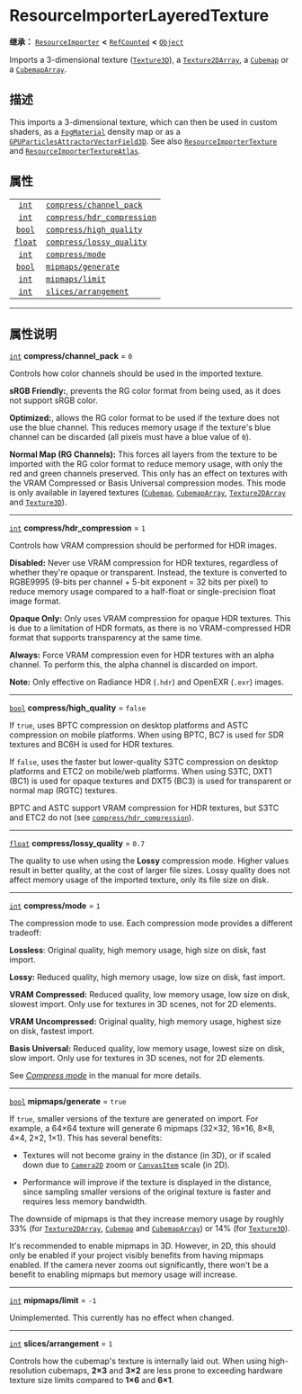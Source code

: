 <!-- ⚠ 请勿编辑本文件 ⚠ -->
<!-- 本文档使用脚本从 WeDot 引擎源码仓库生成。 -->
<!-- 生成脚本：https://github.com/WeDot-Engine/WeDot/tree/master/doc/tools/make_md.py； -->
<!-- 原文件：https://github.com/WeDot-Engine/WeDot/tree/master/doc/classes/ResourceImporterLayeredTexture.xml。 -->

<div id="_class_resourceimporterlayeredtexture"></div>

# ResourceImporterLayeredTexture

**继承：** [`ResourceImporter`](class_resourceimporter.md) **<** [`RefCounted`](class_refcounted.md) **<** [`Object`](class_object.md)

Imports a 3-dimensional texture ([`Texture3D`](class_texture3d.md)), a [`Texture2DArray`](class_texture2darray.md), a [`Cubemap`](class_cubemap.md) or a [`CubemapArray`](class_cubemaparray.md).

## 描述

This imports a 3-dimensional texture, which can then be used in custom shaders, as a [`FogMaterial`](class_fogmaterial.md) density map or as a [`GPUParticlesAttractorVectorField3D`](class_gpuparticlesattractorvectorfield3d.md). See also [`ResourceImporterTexture`](class_resourceimportertexture.md) and [`ResourceImporterTextureAtlas`](class_resourceimportertextureatlas.md).

## 属性

|||
|:-:|:--|
| [`int`](class_int.md)     | [`compress/channel_pack`](class_resourceimporterlayeredtexture.md#class_resourceimporterlayeredtexture_property_compress/channel_pack)       | ``0``     |
| [`int`](class_int.md)     | [`compress/hdr_compression`](class_resourceimporterlayeredtexture.md#class_resourceimporterlayeredtexture_property_compress/hdr_compression) | ``1``     |
| [`bool`](class_bool.md)   | [`compress/high_quality`](class_resourceimporterlayeredtexture.md#class_resourceimporterlayeredtexture_property_compress/high_quality)       | ``false`` |
| [`float`](class_float.md) | [`compress/lossy_quality`](class_resourceimporterlayeredtexture.md#class_resourceimporterlayeredtexture_property_compress/lossy_quality)     | ``0.7``   |
| [`int`](class_int.md)     | [`compress/mode`](class_resourceimporterlayeredtexture.md#class_resourceimporterlayeredtexture_property_compress/mode)                       | ``1``     |
| [`bool`](class_bool.md)   | [`mipmaps/generate`](class_resourceimporterlayeredtexture.md#class_resourceimporterlayeredtexture_property_mipmaps/generate)                 | ``true``  |
| [`int`](class_int.md)     | [`mipmaps/limit`](class_resourceimporterlayeredtexture.md#class_resourceimporterlayeredtexture_property_mipmaps/limit)                       | ``-1``    |
| [`int`](class_int.md)     | [`slices/arrangement`](class_resourceimporterlayeredtexture.md#class_resourceimporterlayeredtexture_property_slices/arrangement)             | ``1``     |

<!-- rst-class:: classref-section-separator -->

---

## 属性说明

<div id="_class_resourceimporterlayeredtexture_property_compress/channel_pack"></div>

[`int`](class_int.md) **compress/channel_pack** = ``0`` <div id="class_resourceimporterlayeredtexture_property_compress/channel_pack"></div>

Controls how color channels should be used in the imported texture.

 **sRGB Friendly:**, prevents the RG color format from being used, as it does not support sRGB color.

 **Optimized:**, allows the RG color format to be used if the texture does not use the blue channel. This reduces memory usage if the texture's blue channel can be discarded (all pixels must have a blue value of `0`).

 **Normal Map (RG Channels):** This forces all layers from the texture to be imported with the RG color format to reduce memory usage, with only the red and green channels preserved. This only has an effect on textures with the VRAM Compressed or Basis Universal compression modes. This mode is only available in layered textures ([`Cubemap`](class_cubemap.md), [`CubemapArray`](class_cubemaparray.md), [`Texture2DArray`](class_texture2darray.md) and [`Texture3D`](class_texture3d.md)).

<!-- rst-class:: classref-item-separator -->

---

<div id="_class_resourceimporterlayeredtexture_property_compress/hdr_compression"></div>

[`int`](class_int.md) **compress/hdr_compression** = ``1`` <div id="class_resourceimporterlayeredtexture_property_compress/hdr_compression"></div>

Controls how VRAM compression should be performed for HDR images.

 **Disabled:** Never use VRAM compression for HDR textures, regardless of whether they're opaque or transparent. Instead, the texture is converted to RGBE9995 (9-bits per channel + 5-bit exponent = 32 bits per pixel) to reduce memory usage compared to a half-float or single-precision float image format.

 **Opaque Only:** Only uses VRAM compression for opaque HDR textures. This is due to a limitation of HDR formats, as there is no VRAM-compressed HDR format that supports transparency at the same time.

 **Always:** Force VRAM compression even for HDR textures with an alpha channel. To perform this, the alpha channel is discarded on import.

 **Note:** Only effective on Radiance HDR (`.hdr`) and OpenEXR (`.exr`) images.

<!-- rst-class:: classref-item-separator -->

---

<div id="_class_resourceimporterlayeredtexture_property_compress/high_quality"></div>

[`bool`](class_bool.md) **compress/high_quality** = ``false`` <div id="class_resourceimporterlayeredtexture_property_compress/high_quality"></div>

If `true`, uses BPTC compression on desktop platforms and ASTC compression on mobile platforms. When using BPTC, BC7 is used for SDR textures and BC6H is used for HDR textures.

If `false`, uses the faster but lower-quality S3TC compression on desktop platforms and ETC2 on mobile/web platforms. When using S3TC, DXT1 (BC1) is used for opaque textures and DXT5 (BC3) is used for transparent or normal map (RGTC) textures.

BPTC and ASTC support VRAM compression for HDR textures, but S3TC and ETC2 do not (see [`compress/hdr_compression`](class_resourceimporterlayeredtexture.md#class_resourceimporterlayeredtexture_property_compress/hdr_compression)).

<!-- rst-class:: classref-item-separator -->

---

<div id="_class_resourceimporterlayeredtexture_property_compress/lossy_quality"></div>

[`float`](class_float.md) **compress/lossy_quality** = ``0.7`` <div id="class_resourceimporterlayeredtexture_property_compress/lossy_quality"></div>

The quality to use when using the **Lossy** compression mode. Higher values result in better quality, at the cost of larger file sizes. Lossy quality does not affect memory usage of the imported texture, only its file size on disk.

<!-- rst-class:: classref-item-separator -->

---

<div id="_class_resourceimporterlayeredtexture_property_compress/mode"></div>

[`int`](class_int.md) **compress/mode** = ``1`` <div id="class_resourceimporterlayeredtexture_property_compress/mode"></div>

The compression mode to use. Each compression mode provides a different tradeoff:

 **Lossless**: Original quality, high memory usage, high size on disk, fast import.

 **Lossy:** Reduced quality, high memory usage, low size on disk, fast import.

 **VRAM Compressed:** Reduced quality, low memory usage, low size on disk, slowest import. Only use for textures in 3D scenes, not for 2D elements.

 **VRAM Uncompressed:** Original quality, high memory usage, highest size on disk, fastest import.

 **Basis Universal:** Reduced quality, low memory usage, lowest size on disk, slow import. Only use for textures in 3D scenes, not for 2D elements.

See [*Compress mode*](../tutorials/assets_pipeline/importing_images.md#compress-mode) in the manual for more details.

<!-- rst-class:: classref-item-separator -->

---

<div id="_class_resourceimporterlayeredtexture_property_mipmaps/generate"></div>

[`bool`](class_bool.md) **mipmaps/generate** = ``true`` <div id="class_resourceimporterlayeredtexture_property_mipmaps/generate"></div>

If `true`, smaller versions of the texture are generated on import. For example, a 64×64 texture will generate 6 mipmaps (32×32, 16×16, 8×8, 4×4, 2×2, 1×1). This has several benefits:

- Textures will not become grainy in the distance (in 3D), or if scaled down due to [`Camera2D`](class_camera2d.md) zoom or [`CanvasItem`](class_canvasitem.md) scale (in 2D).

- Performance will improve if the texture is displayed in the distance, since sampling smaller versions of the original texture is faster and requires less memory bandwidth.

The downside of mipmaps is that they increase memory usage by roughly 33% (for [`Texture2DArray`](class_texture2darray.md), [`Cubemap`](class_cubemap.md) and [`CubemapArray`](class_cubemaparray.md)) or 14% (for [`Texture3D`](class_texture3d.md)).

It's recommended to enable mipmaps in 3D. However, in 2D, this should only be enabled if your project visibly benefits from having mipmaps enabled. If the camera never zooms out significantly, there won't be a benefit to enabling mipmaps but memory usage will increase.

<!-- rst-class:: classref-item-separator -->

---

<div id="_class_resourceimporterlayeredtexture_property_mipmaps/limit"></div>

[`int`](class_int.md) **mipmaps/limit** = ``-1`` <div id="class_resourceimporterlayeredtexture_property_mipmaps/limit"></div>

Unimplemented. This currently has no effect when changed.

<!-- rst-class:: classref-item-separator -->

---

<div id="_class_resourceimporterlayeredtexture_property_slices/arrangement"></div>

[`int`](class_int.md) **slices/arrangement** = ``1`` <div id="class_resourceimporterlayeredtexture_property_slices/arrangement"></div>

Controls how the cubemap's texture is internally laid out. When using high-resolution cubemaps, **2×3** and **3×2** are less prone to exceeding hardware texture size limits compared to **1×6** and **6×1**.

[^virtual]: 本方法通常需要用户覆盖才能生效。
[^const]: 本方法无副作用，不会修改该实例的任何成员变量。
[^vararg]: 本方法除了能接受在此处描述的参数外，还能够继续接受任意数量的参数。
[^constructor]: 本方法用于构造某个类型。
[^static]: 调用本方法无需实例，可直接使用类名进行调用。
[^operator]: 本方法描述的是使用本类型作为左操作数的有效运算符。
[^bitfield]: 这个值是由下列位标志构成位掩码的整数。
[^void]: 无返回值。
